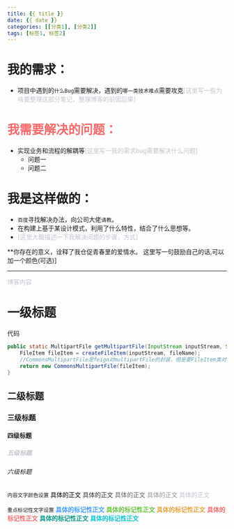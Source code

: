 ```yaml
---
title: {{ title }}
date: {{ date }}
categories: [[分类1], [分类2]]
tags: [标签1, 标签2]
---
```

# 我的需求：
+ 项目中遇到的`什么Bug`需要解决，遇到的`哪一类技术难点`需要攻克<font color="#C0C4CC">[这里写一些为啥要整理这部分笔记，整理博客的前因后果]</font>

# <font color="#F56C6C">我需要解决的问题：</font>
- 实现业务和流程的解耦等<font color="#C0C4CC">[这里写一我的需求bug需要解决什么问题]</font>
  - 问题一
  - 问题二

# 我是这样做的：
* `百度`寻找解决办法，向公司大佬`请教`。
* 在构建上基于某设计模式，利用了什么特性，结合了什么思想等。
* <font color="#C0C4CC">[这里大概描述一下我解决问题的步骤，方式]</font>

**你存在的意义，诠释了我仓促青春里的爱情水。
这里写一句鼓励自己的话,可以加一个颜色(可选)]

<!--more-->

***
<font color="#C0C4CC">博客内容</font>

# 一级标题
代码
``` java
public static MultipartFile getMultipartFile(InputStream inputStream, String fileName) {
    FileItem fileItem = createFileItem(inputStream, fileName);
    //CommonsMultipartFile是feign对multipartFile的封装，但是要FileItem类对象
    return new CommonsMultipartFile(fileItem);
}
```
## 二级标题
### 三级标题
#### 四级标题
##### <font color="#C0C4CC">五级标题</font>
###### 六级标题

`内容文字颜色设置`
<font color="#000000">具体的正文</font>
<font color="#303133">具体的正文</font>
<font color="#606266">具体的正文</font>
<font color="#909399">具体的正文</font>
<font color="#C0C4CC">具体的正文</font>

`重点标记性文字设置`
**<font color="#409EFF">具体的标记性正文</font>**
**<font color="#67C23A">具体的标记性正文</font>**
**<font color="#E6A23C">具体的标记性正文</font>**
**<font color="#F56C6C">具体的标记性正文</font>**
**<font color="#009688">具体的标记性正文</font>**
**<font color="##00C5CD">具体的标记性正文</font>**